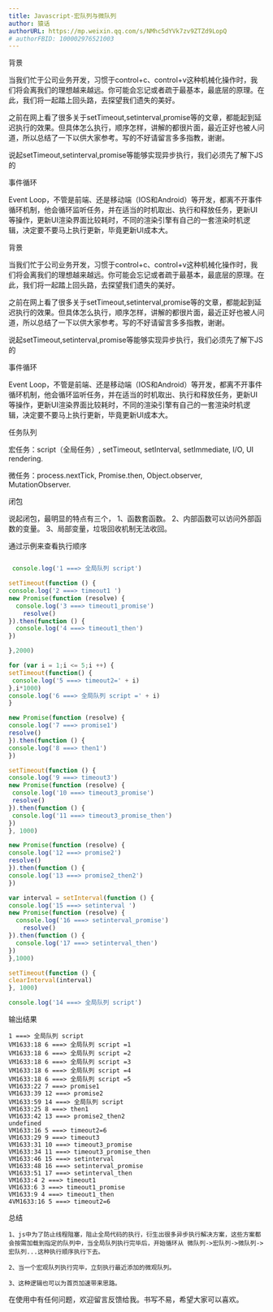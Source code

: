 ```yaml
---
title: Javascript-宏队列与微队列
author: 猿话
authorURL: https://mp.weixin.qq.com/s/NMhc5dYVk7zv9ZTZd9LopQ
# authorFBID: 100002976521003
---
```

背景

当我们忙于公司业务开发，习惯于control+c、control+v这种机械化操作时，我们将会离我们的理想越来越远。你可能会忘记或者疏于最基本，最底层的原理。在此，我们将一起踏上回头路，去探望我们遗失的美好。

之前在网上看了很多关于setTimeout,setinterval,promise等的文章，都能起到延迟执行的效果。但具体怎么执行，顺序怎样，讲解的都很片面，最近正好也被人问道，所以总结了一下以供大家参考。写的不好请留言多多指教，谢谢。

说起setTimeout,setinterval,promise等能够实现异步执行，我们必须先了解下JS的

事件循环

Event Loop，不管是前端、还是移动端（IOS和Android）等开发，都离不开事件循环机制，他会循环监听任务，并在适当的时机取出、执行和释放任务，更新UI等操作，更新UI渲染界面比较耗时，不同的渲染引擎有自己的一套渲染时机逻辑，决定要不要马上执行更新，毕竟更新UI成本大。

<!--truncate-->

背景

当我们忙于公司业务开发，习惯于control+c、control+v这种机械化操作时，我们将会离我们的理想越来越远。你可能会忘记或者疏于最基本，最底层的原理。在此，我们将一起踏上回头路，去探望我们遗失的美好。

之前在网上看了很多关于setTimeout,setinterval,promise等的文章，都能起到延迟执行的效果。但具体怎么执行，顺序怎样，讲解的都很片面，最近正好也被人问道，所以总结了一下以供大家参考。写的不好请留言多多指教，谢谢。

说起setTimeout,setinterval,promise等能够实现异步执行，我们必须先了解下JS的

事件循环

Event Loop，不管是前端、还是移动端（IOS和Android）等开发，都离不开事件循环机制，他会循环监听任务，并在适当的时机取出、执行和释放任务，更新UI等操作，更新UI渲染界面比较耗时，不同的渲染引擎有自己的一套渲染时机逻辑，决定要不要马上执行更新，毕竟更新UI成本大。

任务队列

宏任务：script（全局任务）, setTimeout, setInterval, setImmediate, I/O, UI rendering.

微任务：process.nextTick, Promise.then, Object.observer, MutationObserver.


闭包

说起闭包，最明显的特点有三个， 
1、函数套函数。
2、内部函数可以访问外部函数的变量。
3、局部变量，垃圾回收机制无法收回。

   通过示例来查看执行顺序
   ```js

    console.log('1 ===> 全局队列 script')

setTimeout(function () {
   console.log('2 ===> timeout1 ')
   new Promise(function (resolve) {
     console.log('3 ===> timeout1_promise')
       resolve()
   }).then(function () {
     console.log('4 ===> timeout1_then')
  })

},2000)

for (var i = 1;i <= 5;i ++) {
  setTimeout(function() {
    console.log('5 ===> timeout2=' + i)
  },i*1000)
  console.log('6 ===> 全局队列 script =' + i)
}

new Promise(function (resolve) {
  console.log('7 ===> promise1')
  resolve()
 }).then(function () {
  console.log('8 ===> then1')
})

setTimeout(function () {
  console.log('9 ===> timeout3')
  new Promise(function (resolve) {
    console.log('10 ===> timeout3_promise')
    resolve()
  }).then(function () {
    console.log('11 ===> timeout3_promise_then')
  })
}, 1000)

new Promise(function (resolve) {
  console.log('12 ===> promise2')
  resolve()
}).then(function () {
  console.log('13 ===> promise2_then2')
})

var interval = setInterval(function () {
   console.log('15 ===> setinterval ')
   new Promise(function (resolve) {
     console.log('16 ===> setinterval_promise')
       resolve()
   }).then(function () {
     console.log('17 ===> setinterval_then')
  })
},1000)

setTimeout(function () {
  clearInterval(interval)
 }, 1000)

console.log('14 ===> 全局队列 script')
```

输出结果

```
1 ===> 全局队列 script
VM1633:18 6 ===> 全局队列 script =1
VM1633:18 6 ===> 全局队列 script =2
VM1633:18 6 ===> 全局队列 script =3
VM1633:18 6 ===> 全局队列 script =4
VM1633:18 6 ===> 全局队列 script =5
VM1633:22 7 ===> promise1
VM1633:39 12 ===> promise2
VM1633:59 14 ===> 全局队列 script
VM1633:25 8 ===> then1
VM1633:42 13 ===> promise2_then2
undefined
VM1633:16 5 ===> timeout2=6
VM1633:29 9 ===> timeout3
VM1633:31 10 ===> timeout3_promise
VM1633:34 11 ===> timeout3_promise_then
VM1633:46 15 ===> setinterval 
VM1633:48 16 ===> setinterval_promise
VM1633:51 17 ===> setinterval_then
VM1633:4 2 ===> timeout1 
VM1633:6 3 ===> timeout1_promise
VM1633:9 4 ===> timeout1_then
4VM1633:16 5 ===> timeout2=6
```




总结

    1、js中为了防止线程阻塞，阻止全局代码的执行，衍生出很多异步执行解决方案，这些方案都会按需加载到指定的队列中，当全局队列执行完毕后，开始循环从 微队列->宏队列->微队列->宏队列...这种执行顺序执行下去。

    2、当一个宏观队列执行完毕，立刻执行最近添加的微观队列。

    3、这种逻辑也可以为首页加速带来思路。



在使用中有任何问题，欢迎留言反馈给我。书写不易，希望大家可以喜欢。